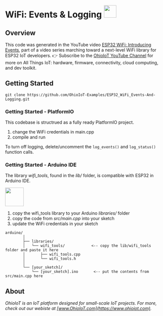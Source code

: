 # WiFi: Events & Logging <img src="https://www.ohioiot.com/images/logo.jpg" width=40px >


## Overview

This code was generated in the YouTube video [ESP32 WiFi: Introducing Events](https://www.youtube.com/watch?v=AT4uNl0lJK8&list=PLAilpW21Y-LAHbQl6HvIWl0VDeJ9daaME), part of a video series marching toward a next-level WiFi library for ESP32 IoT developers.  👉 Subscribe to the [OhioIoT YouTube Channel](https://www.youtube.com/@OhioIoT?sub_confirmation=1) for more on All Things IoT: hardware, firmware, connectivity, cloud computing, and dev toolkit.


## Getting Started
```
git clone https://github.com/OhioIoT-Examples/ESP32_WiFi_Events-And-Logging.git
```



### Getting Started - PlatformIO
This codebase is structrued as a fully ready PlatformIO project.
1. change the WiFi credentials in main.cpp
1. compile and run

To turn off logging, delete/uncomment the `log_events()` and `log_status()` function calls.



### Getting Started - Arduino IDE 

The library *wifi_tools*, found in the *lib/* folder, is compatible with ESP32 in Arduino IDE.

<image src="https://www.ohioiot.com/images/arduino_ide_friendly.png" width=60px ></image>

1. copy the wifi_tools library to your Arduino *libraries/* folder
2. copy the code from *src/main.cpp* into your sketch
3. update the WiFi credentials in your sketch

```
arduino/						
		│						
		├── libraries/        		
		│   └── wifi_tools/            <-- copy the lib/wifi_tools folder and paste it here
		│      	├── wifi_tools.cpp		
		│       └── wifi_tools.h 		
		│  	 								
		└── [your_sketch]/             	
			└── [your_sketch].ino		<-- put the contents from src/main.cpp here
```


## About
*OhioIoT is an IoT platform designed for small-scale IoT projects.  For more, check out our webiste at [www.OhioIoT.com](https://www.ohioiot.com).*
